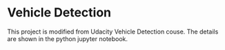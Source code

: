 # Vehicle Detection
This project is modified from Udacity Vehicle Detection couse.
The details are shown in the python jupyter notebook.

